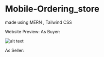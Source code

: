 # Mobile-Ordering_store
made using MERN , Tailwind CSS

Website Preview:
As Buyer:

![alt text](https://github.com/Tarundeep-saini/Mobile-Ordering_store/blob/main/Resouces/buyer/1.png?raw=true)




As Seller:


